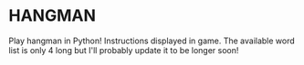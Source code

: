 # HANGMAN
Play hangman in Python! Instructions displayed in game.  The available word list is only 4 long but I'll probably update it to be longer soon!
